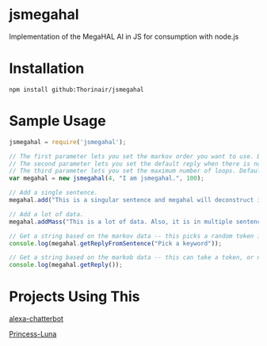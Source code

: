 jsmegahal
=========

Implementation of the MegaHAL AI in JS for consumption with node.js

Installation
============
```
npm install github:Thorinair/jsmegahal
```

Sample Usage
============
```js
jsmegahal = require('jsmegahal');

// The first parameter lets you set the markov order you want to use. Defaults to 4.
// The second parameter lets you set the default reply when there is no data. Defaults to "".
// The third parameter lets you set the maximum number of loops. Defaults to 100.
var megahal = new jsmegahal(4, "I am jsmegahal.", 100);

// Add a single sentence.
megahal.add("This is a singular sentence and megahal will deconstruct it accordingly.");

// Add a lot of data.
megahal.addMass("This is a lot of data. Also, it is in multiple sentences!");

// Get a string based on the markov data -- this picks a random token in the sentence.
console.log(megahal.getReplyFromSentence("Pick a keyword"));

// Get a string based on the markob data -- this can take a token, or nothing at all.
console.log(megahal.getReply());
```

Projects Using This
===================
[alexa-chatterbot](https://github.com/moof2k/alexa-chatterbot)

[Princess-Luna](https://github.com/Thorinair/Princess-Luna)

